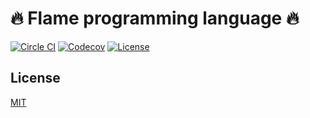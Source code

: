 # 🔥 Flame programming language 🔥

[![Circle CI](https://img.shields.io/circleci/project/github/raviqqe/flame.svg?style=flat-square)](https://circleci.com/gh/raviqqe/flame)
[![Codecov](https://img.shields.io/codecov/c/github/raviqqe/flame.svg?style=flat-square)](https://codecov.io/gh/raviqqe/flame)
[![License](https://img.shields.io/github/license/raviqqe/flame.svg?style=flat-square)](https://opensource.org/licenses/MIT)

## License

[MIT](LICENSE)

